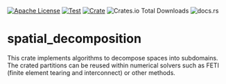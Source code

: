 [![Apache License](https://img.shields.io/github/license/jonaspleyer/spatial-decomposition?style=flat-square)](https://opensource.org/license/apache-2-0)
[![Test](https://img.shields.io/github/actions/workflow/status/jonaspleyer/spatial-decomposition/test.yml?label=Test&style=flat-square)](https://github.com/jonaspleyer/spatial-decomposition/actions)
[![Crate](https://img.shields.io/crates/v/spatial-decomposition.svg?style=flat-square)](https://crates.io/crates/spatial-decomposition)
![Crates.io Total Downloads](https://img.shields.io/crates/d/spatial-decomposition?style=flat-square)
![docs.rs](https://img.shields.io/docsrs/spatial-decomposition?style=flat-square)

# spatial_decomposition

This crate implements algorithms to decompose spaces into subdomains.
The crated partitions can be reused within numerical solvers such as FETI (finite element tearing
and interconnect) or other methods.
